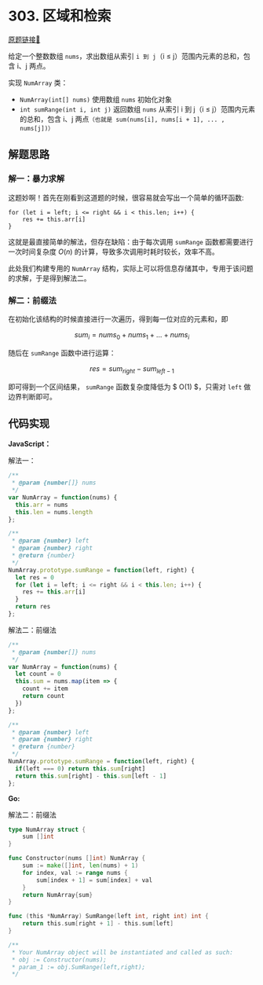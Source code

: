 # 303. 区域和检索
[原题链接🔗](https://leetcode-cn.com/problems/range-sum-query-immutable/)  

给定一个整数数组 `nums`，求出数组从索引 `i 到 j`（i ≤ j）范围内元素的总和，包含 i、j 两点。

实现 `NumArray` 类：

 - `NumArray(int[] nums)` 使用数组 `nums` 初始化对象
 - `int sumRange(int i, int j)` 返回数组 `nums` 从索引 i 到 j（i ≤ j）范围内元素的总和，包含 i、j 两点`（也就是 sum(nums[i], nums[i + 1], ... , nums[j])）`

## 解题思路
### 解一：暴力求解
这题妙啊！首先在刚看到这道题的时候，很容易就会写出一个简单的循环函数:
```
for (let i = left; i <= right && i < this.len; i++) {
    res += this.arr[i]
}
```
这就是最直接简单的解法，但存在缺陷：由于每次调用 `sumRange` 函数都需要进行一次时间复杂度 $O(n)$ 的计算，导致多次调用时耗时较长，效率不高。

此处我们构建专用的 `NumArray` 结构，实际上可以将信息存储其中，专用于该问题的求解，于是得到解法二。

### 解二：前缀法
在初始化该结构的时候直接进行一次遍历，得到每一位对应的元素和，即

$$ sum_i = nums_0 + nums_1 + ... + nums_i $$

随后在 `sumRange` 函数中进行运算：

$$ res = sum_{right} - sum_{left - 1} $$

即可得到一个区间结果， `sumRange` 函数复杂度降低为 $ O(1) $，只需对 `left` 做边界判断即可。

## 代码实现

**JavaScript：**

解法一：
```js
/**
 * @param {number[]} nums
 */
var NumArray = function(nums) {
  this.arr = nums
  this.len = nums.length
};

/** 
 * @param {number} left 
 * @param {number} right
 * @return {number}
 */
NumArray.prototype.sumRange = function(left, right) {
  let res = 0
  for (let i = left; i <= right && i < this.len; i++) {
    res += this.arr[i]
  }
  return res
};
```

解法二：前缀法
```js
/**
 * @param {number[]} nums
 */
var NumArray = function(nums) {
  let count = 0
  this.sum = nums.map(item => {
    count += item
    return count
  })
};

/** 
 * @param {number} left 
 * @param {number} right
 * @return {number}
 */
NumArray.prototype.sumRange = function(left, right) {
  if(left === 0) return this.sum[right]
  return this.sum[right] - this.sum[left - 1]
};
```

**Go:**

解法二：前缀法
```go
type NumArray struct {
    sum []int
}

func Constructor(nums []int) NumArray {
    sum := make([]int, len(nums) + 1)
    for index, val := range nums {
        sum[index + 1] = sum[index] + val
    }
    return NumArray{sum}
}

func (this *NumArray) SumRange(left int, right int) int {
    return this.sum[right + 1] - this.sum[left]
}

/**
 * Your NumArray object will be instantiated and called as such:
 * obj := Constructor(nums);
 * param_1 := obj.SumRange(left,right);
 */
```
